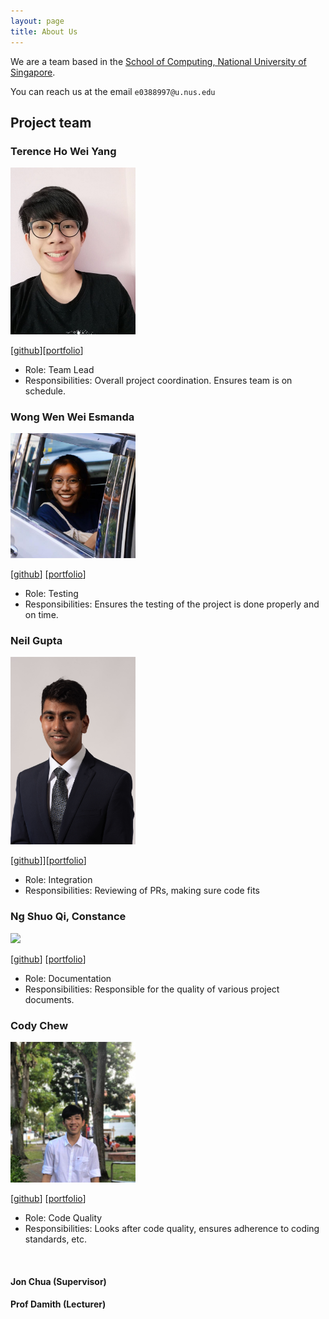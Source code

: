 ```yaml
---
layout: page
title: About Us
---
```


We are a team based in the [School of Computing, National University of Singapore](http://www.comp.nus.edu.sg).

You can reach us at the email `e0388997@u.nus.edu`

## Project team

### Terence Ho Wei Yang

<img src="images/vielheim.png" width="200px">

[[github](https://github.com/vielheim)][[portfolio](team/vielheim.md)]

* Role: Team Lead
* Responsibilities: Overall project coordination. Ensures team is on schedule.

### Wong Wen Wei Esmanda

<img src="images/esmanda3w.png" width="200px">

[[github](http://github.com/esmanda3w)]
[[portfolio](team/johndoe.md)]

* Role: Testing
* Responsibilities: Ensures the testing of the project is done properly and on time.

### Neil Gupta

<img src="images/jargonx.png" width="200px">

[[github](http://github.com/jargonx)]][[portfolio](team/johndoe.md)]

* Role: Integration
* Responsibilities: Reviewing of PRs, making sure code fits

### Ng Shuo Qi, Constance

<img src="images/constancensq.png" width="200px">

[[github](http://github.com/constancensq)]
[[portfolio](team/johndoe.md)]

* Role: Documentation
* Responsibilities: Responsible for the quality of various project documents.

### Cody Chew

<img src="images/codychew.png" width="200px">

[[github](http://github.com/CodyChew)]
[[portfolio](team/codychew.md)]

* Role: Code Quality
* Responsibilities: Looks after code quality,
ensures adherence to coding standards, etc.

<br>

#### Jon Chua (Supervisor)

#### Prof Damith (Lecturer)
